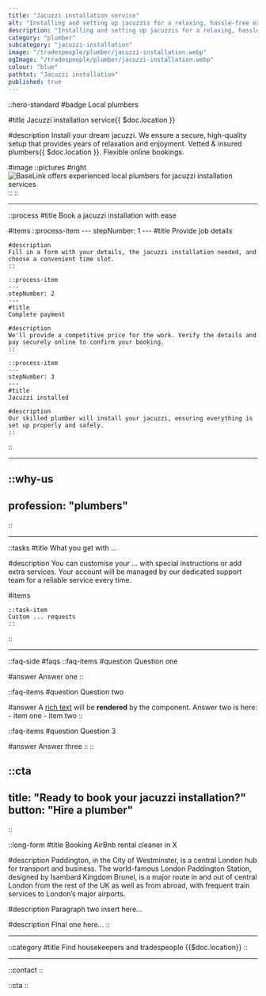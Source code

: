```yaml
---
title: "Jacuzzi installation service"
alt: "Installing and setting up jacuzzis for a relaxing, hassle-free experience"
description: "Installing and setting up jacuzzis for a relaxing, hassle-free experience"
category: "plumber"
subcategory: "jacuzzi-installation"
image: "/tradespeople/plumber/jacuzzi-installation.webp"
ogImage: "/tradespeople/plumber/jacuzzi-installation.webp"
colour: "blue"
pathtxt: "Jacuzzi installation"
published: true
---
```


::hero-standard
#badge
Local plumbers

#title
Jacuzzi installation service{{ $doc.location }}

#description
Install your dream jacuzzi. We ensure a secure, high-quality setup that provides years of relaxation and enjoyment. Vetted & insured plumbers{{ $doc.location }}. Flexible online bookings.

#image
    ::pictures
    #right
    ![BaseLink offers experienced local plumbers for jacuzzi installation services](/tradespeople/plumber/jacuzzi-installation.webp)
    ::
::

---

::process
#title
Book a jacuzzi installation with ease

#items
    ::process-item
    ---
    stepNumber: 1
    ---
    #title
    Provide job details

    #description
    Fill in a form with your details, the jacuzzi installation needed, and choose a convenient time slot.
    ::
    
    ::process-item
    ---
    stepNumber: 2
    ---
    #title
    Complete payment

    #description
    We'll provide a competitive price for the work. Verify the details and pay securely online to confirm your booking.
    ::

    ::process-item
    ---
    stepNumber: 3
    ---
    #title
    Jacuzzi installed

    #description
    Our skilled plumber will install your jacuzzi, ensuring everything is set up properly and safely.
    ::
::

---

::why-us
---
profession: "plumbers"
---
::

---

::tasks
#title
What you get with ...

#description
You can customise your ... with special instructions or add extra services. Your account will be managed by our dedicated support team for a reliable service every time.

#items

    ::task-item
    Custom ... requests
    ::
::

---

::faq-side
#faqs
  ::faq-items
  #question
  Question one

  #answer
  Answer one
  ::

  ::faq-items
  #question
  Question two

  #answer
  A [rich text](/services/commercial-cleaning) will be **rendered** by the component.
  Answer two is here:
    - item one
    - item two
  ::

  ::faq-items
  #question
  Question 3

  #answer
  Answer three
  ::
::

::cta
---
title: "Ready to book your jacuzzi installation?"
button: "Hire a plumber"
---
::

::long-form
#title
Booking AirBnb rental cleaner in X

#description
Paddington, in the City of Westminster, is a central London hub for transport and business. The world-famous London Paddington Station, designed by Isambard Kingdom Brunel, is a major route in and out of central London from the rest of the UK as well as from abroad, with frequent train services to London’s major airports.

#description
Paragraph two insert here...

#description
FInal one here...
::

---

::category
#title
Find housekeepers and tradespeople {{$doc.location}}
::

---

::contact
::

::cta
::